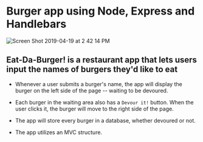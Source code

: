 # Burger app using Node, Express and Handlebars

![Screen Shot 2019-04-19 at 2 42 14 PM](https://user-images.githubusercontent.com/18557337/56446334-f5dd4600-62b6-11e9-8435-ca82889241ef.png)

## Eat-Da-Burger! is a restaurant app that lets users input the names of burgers they'd like to eat

* Whenever a user submits a burger's name, the app will display the burger on the left side of the page -- waiting to be devoured.

* Each burger in the waiting area also has a `Devour it!` button. When the user clicks it, the burger will move to the right side of the page.

* The app will store every burger in a database, whether devoured or not.

* The app utilizes an MVC structure.
